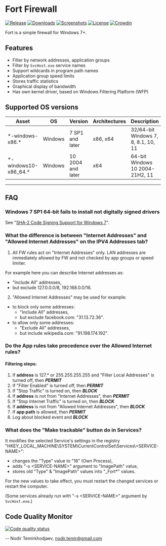 # Fort Firewall

[![Release](https://img.shields.io/github/release/tnodir/fort.svg)](https://github.com/tnodir/fort/releases/latest)
[![Downloads](https://img.shields.io/github/downloads/tnodir/fort/total.svg?maxAge=86400)](https://github.com/tnodir/fort/releases)
[![Screenshots](https://img.shields.io/static/v1.svg?label=screenshots&message=11&color=yellow&logo=imgur)](https://imgur.com/a/fZbAbfy)
[![License](https://img.shields.io/github/license/tnodir/fort.svg?logo=gnu)](https://www.gnu.org/licenses/gpl-3.0)
[![Crowdin](https://badges.crowdin.net/fort-firewall/localized.svg)](https://crowdin.com/project/fort-firewall)

Fort is a simple firewall for Windows 7+.

## Features

  - Filter by network addresses, application groups
  - Filter by `SvcHost.exe` service names
  - Support wildcards in program path names
  - Application group speed limits
  - Stores traffic statistics
  - Graphical display of bandwidth
  - Has own kernel driver, based on Windows Filtering Platform (WFP)

## Supported OS versions

 Asset                  | OS      | Version           | Architectures | Description
------------------------|---------|-------------------|---------------|---------------------------------------
 \*-windows-x86.\*      | Windows | 7 SP1 and later   | x86, x64      | 32/64-bit Windows 7, 8, 8.1, 10, 11
 \*-windows10-x86_64.\* | Windows | 10 2004 and later | x64           | 64-bit Windows 10 2004-21H2, 11

-----

## FAQ

### Windows 7 SP1 64-bit fails to install not digitally signed drivers

See "[SHA-2 Code Signing Support for Windows 7](https://docs.microsoft.com/en-us/security-updates/SecurityAdvisories/2015/3033929)".

### What the difference is between "Internet Addresses" and "Allowed Internet Addresses" on the IPV4 Addresses tab?

1. All FW rules act on "Internet Addresses" only.
LAN addresses are immediately allowed by FW and not checked by app groups or speed limiter.

For example here you can describe Internet addresses as:
- "Include All" addresses,
- but exclude 127.0.0.0/8, 192.168.0.0/16.

2. "Allowed Internet Addresses" may be used for example:
- to block only some addresses:
    - "Include All" addresses,
    - but exclude facebook.com: "31.13.72.36".
- to allow only some addresses:
    - "Exclude All" addresses,
    - but include wikipedia.com: "91.198.174.192".

### Do the App rules take precedence over the Allowed Internet rules?

#### Filtering steps:
1) If **address** is 127.* or 255.255.255.255 and "Filter Local Addresses" is turned off, then _**PERMIT**_
2) If "Filter Enabled" is turned off, then _**PERMIT**_
3) If "Stop Traffic" is turned on, then _**BLOCK**_
4) If **address** is not from "Internet Addresses", then _**PERMIT**_
5) If "Stop Internet Traffic" is turned on, then _**BLOCK**_
6) If **address** is not from "Allowed Internet Addresses", then _**BLOCK**_
7) If **app path** is allowed, then _**PERMIT**_
8) Log about blocked event and _**BLOCK**_

### What does the "Make trackable" button do in Services?

It modifies the selected Service's settings in the registry "HKEY_LOCAL_MACHINE\SYSTEM\CurrentControlSet\Services\\\<SERVICE-NAME\>":
- changes the "Type" value to "16" (Own Process),
- adds "-s \<SERVICE-NAME\>" argument to "ImagePath" value,
- stores old "Type" & "ImagePath" values into "_Fort*" values.

For the new values to take effect, you must restart the changed services or restart the computer.

(Some services already run with "-s \<SERVICE-NAME\>" argument by `SvcHost.exe`.)

## Code Quality Monitor

[![Code quality status](https://codescene.io/projects/5344/status.svg)](https://codescene.io/projects/5344/jobs/latest-successful/results)

--
Nodir Temirkhodjaev, <nodir.temir@gmail.com>
